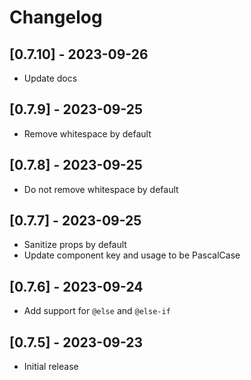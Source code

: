 # Changelog

## [0.7.10] - 2023-09-26

- Update docs

## [0.7.9] - 2023-09-25

- Remove whitespace by default

## [0.7.8] - 2023-09-25

- Do not remove whitespace by default

## [0.7.7] - 2023-09-25

- Sanitize props by default
- Update component key and usage to be PascalCase

## [0.7.6] - 2023-09-24

- Add support for `@else` and `@else-if`

## [0.7.5] - 2023-09-23

- Initial release
